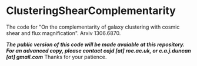 ClusteringShearComplementarity
==============================

The code for "On the complementarity of galaxy clustering with cosmic shear and flux magnification". Arxiv 1306.6870.


***The public version of this code will be made avaiable at this repository. For an advanced copy, please contact cajd [at] roe.ac.uk, or c.a.j.duncan [at] gmail.com***
Thanks for your patience.
